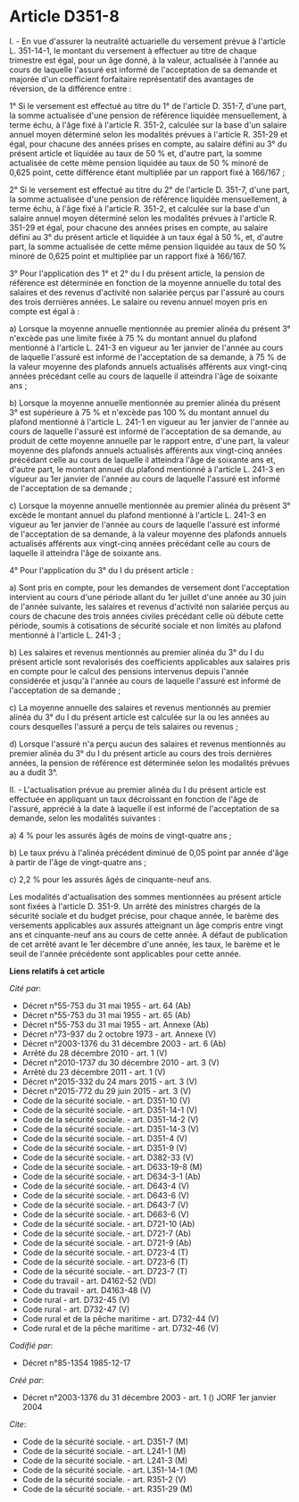 # Article D351-8

I. - En vue d'assurer la neutralité actuarielle du versement prévue à l'article L. 351-14-1, le montant du versement à
effectuer au titre de chaque trimestre est égal, pour un âge donné, à la valeur, actualisée à l'année au cours de laquelle
l'assuré est informé de l'acceptation de sa demande et majorée d'un coefficient forfaitaire représentatif des avantages de
réversion, de la différence entre :

1° Si le versement est effectué au titre du 1° de l'article D. 351-7, d'une part, la somme actualisée d'une pension de
référence liquidée mensuellement, à terme échu, à l'âge fixé à l'article R. 351-2, calculée sur la base d'un salaire annuel
moyen déterminé selon les modalités prévues à l'article R. 351-29 et égal, pour chacune des années prises en compte, au
salaire défini au 3° du présent article et liquidée au taux de 50 % et, d'autre part, la somme actualisée de cette même
pension liquidée au taux de 50 % minoré de 0,625 point, cette différence étant multipliée par un rapport fixé à 166/167 ;

2° Si le versement est effectué au titre du 2° de l'article D. 351-7, d'une part, la somme actualisée d'une pension de
référence liquidée mensuellement, à terme échu, à l'âge fixé à l'article R. 351-2, et calculée sur la base d'un salaire
annuel moyen déterminé selon les modalités prévues à l'article R. 351-29 et égal, pour chacune des années prises en compte,
au salaire défini au 3° du présent article et liquidée à un taux égal à 50 %, et, d'autre part, la somme actualisée de cette
même pension liquidée au taux de 50 % minoré de 0,625 point et multipliée par un rapport fixé à 166/167.

3° Pour l'application des 1° et 2° du I du présent article, la pension de référence est déterminée en fonction de la moyenne
annuelle du total des salaires et des revenus d'activité non salariée perçus par l'assuré au cours des trois dernières
années. Le salaire ou revenu annuel moyen pris en compte est égal à :

a) Lorsque la moyenne annuelle mentionnée au premier alinéa du présent 3° n'excède pas une limite fixée à 75 % du montant
annuel du plafond mentionné à l'article L. 241-3 en vigueur au 1er janvier de l'année au cours de laquelle l'assuré est
informé de l'acceptation de sa demande, à 75 % de la valeur moyenne des plafonds annuels actualisés afférents aux vingt-cinq
années précédant celle au cours de laquelle il atteindra l'âge de soixante ans ;

b) Lorsque la moyenne annuelle mentionnée au premier alinéa du présent 3° est supérieure à 75 % et n'excède pas 100 % du
montant annuel du plafond mentionné à l'article L. 241-1 en vigueur au 1er janvier de l'année au cours de laquelle l'assuré
est informé de l'acceptation de sa demande, au produit de cette moyenne annuelle par le rapport entre, d'une part, la valeur
moyenne des plafonds annuels actualisés afférents aux vingt-cinq années précédant celle au cours de laquelle il atteindra
l'âge de soixante ans et, d'autre part, le montant annuel du plafond mentionné à l'article L. 241-3 en vigueur au 1er janvier
de l'année au cours de laquelle l'assuré est informé de l'acceptation de sa demande ;

c) Lorsque la moyenne annuelle mentionnée au premier alinéa du présent 3° excède le montant annuel du plafond mentionné à
l'article L. 241-3 en vigueur au 1er janvier de l'année au cours de laquelle l'assuré est informé de l'acceptation de sa
demande, à la valeur moyenne des plafonds annuels actualisés afférents aux vingt-cinq années précédant celle au cours de
laquelle il atteindra l'âge de soixante ans.

4° Pour l'application du 3° du I du présent article :

a) Sont pris en compte, pour les demandes de versement dont l'acceptation intervient au cours d'une période allant du 1er
juillet d'une année au 30 juin de l'année suivante, les salaires et revenus d'activité non salariée perçus au cours de
chacune des trois années civiles précédant celle où débute cette période, soumis à cotisations de sécurité sociale et non
limités au plafond mentionné à l'article L. 241-3 ;

b) Les salaires et revenus mentionnés au premier alinéa du 3° du I du présent article sont revalorisés des coefficients
applicables aux salaires pris en compte pour le calcul des pensions intervenus depuis l'année considérée et jusqu'à l'année
au cours de laquelle l'assuré est informé de l'acceptation de sa demande ;

c) La moyenne annuelle des salaires et revenus mentionnés au premier alinéa du 3° du I du présent article est calculée sur la
ou les années au cours desquelles l'assuré a perçu de tels salaires ou revenus ;

d) Lorsque l'assuré n'a perçu aucun des salaires et revenus mentionnés au premier alinéa du 3° du I du présent article au
cours des trois dernières années, la pension de référence est déterminée selon les modalités prévues au a dudit 3°.

II. - L'actualisation prévue au premier alinéa du I du présent article est effectuée en appliquant un taux décroissant en
fonction de l'âge de l'assuré, apprécié à la date à laquelle il est informé de l'acceptation de sa demande, selon les
modalités suivantes :

a) 4 % pour les assurés âgés de moins de vingt-quatre ans ;

b) Le taux prévu à l'alinéa précédent diminué de 0,05 point par année d'âge à partir de l'âge de vingt-quatre ans ;

c) 2,2 % pour les assurés âgés de cinquante-neuf ans.

Les modalités d'actualisation des sommes mentionnées au présent article sont fixées à l'article D. 351-9. Un arrêté des
ministres chargés de la sécurité sociale et du budget précise, pour chaque année, le barème des versements applicables aux
assurés atteignant un âge compris entre vingt ans et cinquante-neuf ans au cours de cette année. A défaut de publication de
cet arrêté avant le 1er décembre d'une année, les taux, le barème et le seuil de l'année précédente sont applicables pour
cette année.

**Liens relatifs à cet article**

_Cité par_:

  - Décret n°55-753 du 31 mai 1955 - art. 64 (Ab)
  - Décret n°55-753 du 31 mai 1955 - art. 65 (Ab)
  - Décret n°55-753 du 31 mai 1955 - art. Annexe (Ab)
  - Décret n°73-937 du 2 octobre 1973 - art. Annexe (V)
  - Décret n°2003-1376 du 31 décembre 2003 - art. 6 (Ab)
  - Arrêté du 28 décembre 2010 - art. 1 (V)
  - Décret n°2010-1737 du 30 décembre 2010 - art. 3 (V)
  - Arrêté du 23 décembre 2011 - art. 1 (V)
  - Décret n°2015-332 du 24 mars 2015 - art. 3 (V)
  - Décret n°2015-772 du 29 juin 2015 - art. 3 (V)
  - Code de la sécurité sociale. - art. D351-10 (V)
  - Code de la sécurité sociale. - art. D351-14-1 (V)
  - Code de la sécurité sociale. - art. D351-14-2 (V)
  - Code de la sécurité sociale. - art. D351-14-3 (V)
  - Code de la sécurité sociale. - art. D351-4 (V)
  - Code de la sécurité sociale. - art. D351-9 (V)
  - Code de la sécurité sociale. - art. D382-33 (V)
  - Code de la sécurité sociale. - art. D633-19-8 (M)
  - Code de la sécurité sociale. - art. D634-3-1 (Ab)
  - Code de la sécurité sociale. - art. D643-4 (V)
  - Code de la sécurité sociale. - art. D643-6 (V)
  - Code de la sécurité sociale. - art. D643-7 (V)
  - Code de la sécurité sociale. - art. D663-6 (V)
  - Code de la sécurité sociale. - art. D721-10 (Ab)
  - Code de la sécurité sociale. - art. D721-7 (Ab)
  - Code de la sécurité sociale. - art. D721-9 (Ab)
  - Code de la sécurité sociale. - art. D723-4 (T)
  - Code de la sécurité sociale. - art. D723-6 (T)
  - Code de la sécurité sociale. - art. D723-7 (T)
  - Code du travail - art. D4162-52 (VD)
  - Code du travail - art. D4163-48 (V)
  - Code rural - art. D732-45 (V)
  - Code rural - art. D732-47 (V)
  - Code rural et de la pêche maritime - art. D732-44 (V)
  - Code rural et de la pêche maritime - art. D732-46 (V)

_Codifié par_:

  - Décret n°85-1354 1985-12-17

_Créé par_:

  - Décret n°2003-1376 du 31 décembre 2003 - art. 1 () JORF 1er janvier 2004

_Cite_:

  - Code de la sécurité sociale. - art. D351-7 (M)
  - Code de la sécurité sociale. - art. L241-1 (M)
  - Code de la sécurité sociale. - art. L241-3 (M)
  - Code de la sécurité sociale. - art. L351-14-1 (M)
  - Code de la sécurité sociale. - art. R351-2 (V)
  - Code de la sécurité sociale. - art. R351-29 (M)
